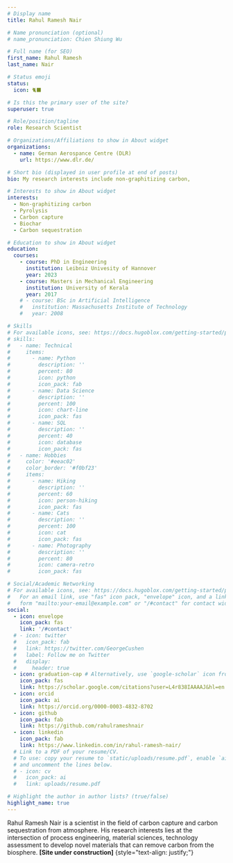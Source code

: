 ```yaml
---
# Display name
title: Rahul Ramesh Nair

# Name pronunciation (optional)
# name_pronunciation: Chien Shiung Wu

# Full name (for SEO)
first_name: Rahul Ramesh
last_name: Nair

# Status emoji
status:
  icon: 🐈‍⬛

# Is this the primary user of the site?
superuser: true

# Role/position/tagline
role: Research Scientist

# Organizations/Affiliations to show in About widget
organizations:
  - name: German Aerospance Centre (DLR)
    url: https://www.dlr.de/

# Short bio (displayed in user profile at end of posts)
bio: My research interests include non-graphitizing carbon, 

# Interests to show in About widget
interests:
  - Non-graphitizing carbon
  - Pyrolysis
  - Carbon capture
  - Biochar
  - Carbon sequestration

# Education to show in About widget
education:
  courses:
    - course: PhD in Engineering
      institution: Leibniz Univesity of Hannover
      year: 2023
    - course: Masters in Mechanical Engineering
      institution: University of Kerala
      year: 2017
    # - course: BSc in Artificial Intelligence
    #   institution: Massachusetts Institute of Technology
    #   year: 2008

# Skills
# For available icons, see: https://docs.hugoblox.com/getting-started/page-builder/#icons
# skills:
#   - name: Technical
#     items:
#       - name: Python
#         description: ''
#         percent: 80
#         icon: python
#         icon_pack: fab
#       - name: Data Science
#         description: ''
#         percent: 100
#         icon: chart-line
#         icon_pack: fas
#       - name: SQL
#         description: ''
#         percent: 40
#         icon: database
#         icon_pack: fas
#   - name: Hobbies
#     color: '#eeac02'
#     color_border: '#f0bf23'
#     items:
#       - name: Hiking
#         description: ''
#         percent: 60
#         icon: person-hiking
#         icon_pack: fas
#       - name: Cats
#         description: ''
#         percent: 100
#         icon: cat
#         icon_pack: fas
#       - name: Photography
#         description: ''
#         percent: 80
#         icon: camera-retro
#         icon_pack: fas

# Social/Academic Networking
# For available icons, see: https://docs.hugoblox.com/getting-started/page-builder/#icons
#   For an email link, use "fas" icon pack, "envelope" icon, and a link in the
#   form "mailto:your-email@example.com" or "/#contact" for contact widget.
social:
  - icon: envelope
    icon_pack: fas
    link: '/#contact'
  # - icon: twitter
  #   icon_pack: fab
  #   link: https://twitter.com/GeorgeCushen
  #   label: Follow me on Twitter
  #   display:
  #     header: true
  - icon: graduation-cap # Alternatively, use `google-scholar` icon from `ai` icon pack
    icon_pack: fas
    link: https://scholar.google.com/citations?user=L4r838IAAAAJ&hl=en
  - icon: orcid
    icon_pack: ai
    link: https://orcid.org/0000-0003-4832-8702
  - icon: github
    icon_pack: fab
    link: https://github.com/rahulrameshnair
  - icon: linkedin
    icon_pack: fab
    link: https://www.linkedin.com/in/rahul-ramesh-nair/
  # Link to a PDF of your resume/CV.
  # To use: copy your resume to `static/uploads/resume.pdf`, enable `ai` icons in `params.yaml`,
  # and uncomment the lines below.
  # - icon: cv
  #   icon_pack: ai
  #   link: uploads/resume.pdf

# Highlight the author in author lists? (true/false)
highlight_name: true
---
```


Rahul Ramesh Nair is a scientist in the field of carbon capture and carbon sequestration from atmosphere. His research interests lies at the intersection of process engineering, material sciences, technology assessment to develop novel materials that can remove carbon from the biosphere. **[Site under construction]**
{style="text-align: justify;"}
